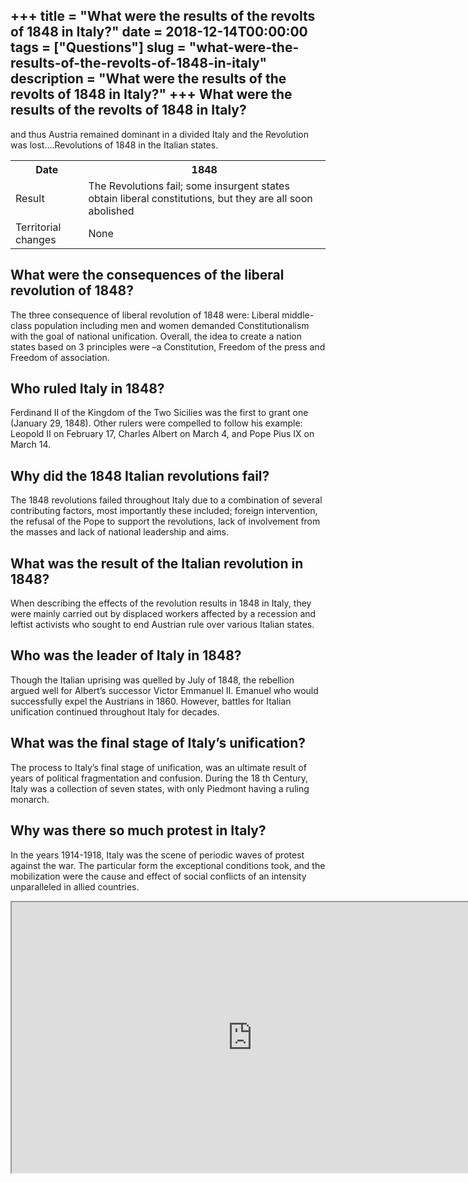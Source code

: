 +++
title = "What were the results of the revolts of 1848 in Italy?"
date = 2018-12-14T00:00:00
tags = ["Questions"]
slug = "what-were-the-results-of-the-revolts-of-1848-in-italy"
description = "What were the results of the revolts of 1848 in Italy?"
+++
What were the results of the revolts of 1848 in Italy?
------------------------------------------------------

and thus Austria remained dominant in a divided Italy and the Revolution was lost….Revolutions of 1848 in the Italian states.

<table><tr><th>Date</th><th>1848</th></tr><tr><td>Result</td><td>The Revolutions fail; some insurgent states obtain liberal constitutions, but they are all soon abolished</td></tr><tr><td>Territorial changes</td><td>None</td></tr></table>

What were the consequences of the liberal revolution of 1848?
-------------------------------------------------------------

The three consequence of liberal revolution of 1848 were: Liberal middle-class population including men and women demanded Constitutionalism with the goal of national unification. Overall, the idea to create a nation states based on 3 principles were –a Constitution, Freedom of the press and Freedom of association.

Who ruled Italy in 1848?
------------------------

Ferdinand II of the Kingdom of the Two Sicilies was the first to grant one (January 29, 1848). Other rulers were compelled to follow his example: Leopold II on February 17, Charles Albert on March 4, and Pope Pius IX on March 14.

Why did the 1848 Italian revolutions fail?
------------------------------------------

The 1848 revolutions failed throughout Italy due to a combination of several contributing factors, most importantly these included; foreign intervention, the refusal of the Pope to support the revolutions, lack of involvement from the masses and lack of national leadership and aims.

What was the result of the Italian revolution in 1848?
------------------------------------------------------

When describing the effects of the revolution results in 1848 in Italy, they were mainly carried out by displaced workers affected by a recession and leftist activists who sought to end Austrian rule over various Italian states.

Who was the leader of Italy in 1848?
------------------------------------

Though the Italian uprising was quelled by July of 1848, the rebellion argued well for Albert’s successor Victor Emmanuel II. Emanuel who would successfully expel the Austrians in 1860. However, battles for Italian unification continued throughout Italy for decades.

What was the final stage of Italy’s unification?
------------------------------------------------

The process to Italy’s final stage of unification, was an ultimate result of years of political fragmentation and confusion. During the 18 th Century, Italy was a collection of seven states, with only Piedmont having a ruling monarch.

Why was there so much protest in Italy?
---------------------------------------

In the years 1914-1918, Italy was the scene of periodic waves of protest against the war. The particular form the exceptional conditions took, and the mobilization were the cause and effect of social conflicts of an intensity unparalleled in allied countries.

<iframe allow="accelerometer; autoplay; clipboard-write; encrypted-media; gyroscope; picture-in-picture" allowfullscreen="" class="__youtube_prefs__  epyt-is-override  no-lazyload" data-no-lazy="1" data-origheight="433" data-origwidth="770" data-skipgform_ajax_framebjll="" height="433" id="_ytid_62345" loading="lazy" src="https://www.youtube.com/embed/rVbdoTgeHqA?enablejsapi=1&autoplay=0&cc_load_policy=0&cc_lang_pref=&iv_load_policy=1&loop=0&modestbranding=0&rel=1&fs=1&playsinline=0&autohide=2&theme=dark&color=red&controls=1&" title="YouTube player" width="770"></iframe>